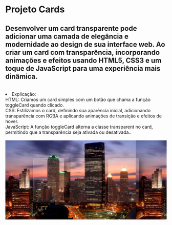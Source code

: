 <h1>Projeto Cards</h1>
<h2>Desenvolver um card transparente pode adicionar uma camada de elegância e modernidade ao design de sua interface web. Ao criar um card com transparência, incorporando animações e efeitos usando HTML5, CSS3 e um toque de JavaScript para uma experiência mais dinâmica.</h2>
<br>
<lo>
<li>Explicação:
<br>
HTML: Criamos um card simples com um botão que chama a função toggleCard quando clicado.
 <br>
CSS: Estilizamos o card, definindo sua aparência inicial, adicionando transparência com RGBA e aplicando animações de transição e efeitos de hover.
 <br>
JavaScript: A função toggleCard alterna a classe transparent no card, permitindo que a transparência seja ativada ou desativada..</li>
</lo>
<br>

<img src="https://github.com/Josetelma/Cards/blob/main/assets/Capturar.JPG?raw=true"/>
